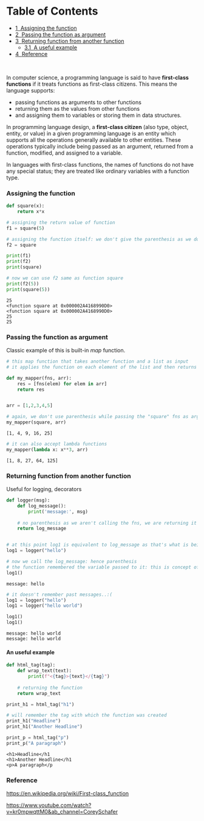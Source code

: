 
<h1>Table of Contents<span class="tocSkip"></span></h1>
<div class="toc"><ul class="toc-item"><li><span><a href="#Assigning-the-function" data-toc-modified-id="Assigning-the-function-1"><span class="toc-item-num">1&nbsp;&nbsp;</span>Assigning the function</a></span></li><li><span><a href="#Passing-the-function-as-argument" data-toc-modified-id="Passing-the-function-as-argument-2"><span class="toc-item-num">2&nbsp;&nbsp;</span>Passing the function as argument</a></span></li><li><span><a href="#Returning-function-from-another-function" data-toc-modified-id="Returning-function-from-another-function-3"><span class="toc-item-num">3&nbsp;&nbsp;</span>Returning function from another function</a></span><ul class="toc-item"><li><span><a href="#A-useful-example" data-toc-modified-id="A-useful-example-3.1"><span class="toc-item-num">3.1&nbsp;&nbsp;</span>A useful example</a></span></li></ul></li><li><span><a href="#Reference" data-toc-modified-id="Reference-4"><span class="toc-item-num">4&nbsp;&nbsp;</span>Reference</a></span></li></ul></div>

<br>

In computer science, a programming language is said to have **first-class functions** if it treats functions as first-class citizens. This means the language supports:

- passing functions as arguments to other functions
- returning them as the values from other functions 
- and assigning them to variables or storing them in data structures.

In programming language design, a **first-class citizen** (also type, object, entity, or value) in a given programming language is an entity which supports all the operations generally available to other entities. These operations typically include being passed as an argument, returned from a function, modified, and assigned to a variable.

In languages with first-class functions, the names of functions do not have any special status; they are treated like ordinary variables with a function type.


### Assigning the function


```python
def square(x):
    return x*x

# assigning the return value of function
f1 = square(5)

# assigning the function itself: we don't give the parenthesis as we don't to call/execute the function
f2 = square

print(f1)
print(f2)
print(square)

# now we can use f2 same as function square
print(f2(5))
print(square(5))
```

    25
    <function square at 0x000002A4168990D0>
    <function square at 0x000002A4168990D0>
    25
    25
    

### Passing the function as argument



Classic example of this is built-in *map* function.


```python
# this map function that takes another function and a list as input
# it applies the function on each element of the list and then returns the result

def my_mapper(fns, arr):
    res = [fns(elem) for elem in arr]
    return res


arr = [1,2,3,4,5]

# again, we don't use parenthesis while passing the "square" fns as argument
my_mapper(square, arr)
```




    [1, 4, 9, 16, 25]




```python
# it can also accept lambda functions
my_mapper(lambda x: x**3, arr)
```




    [1, 8, 27, 64, 125]



### Returning function from another function

Useful for logging, decorators


```python
def logger(msg):
    def log_message():
        print('message:', msg)
    
    # no parenthesis as we aren't calling the fns, we are returning it
    return log_message


# at this point log1 is equivalent to log_message as that's what is being returned by logger()
log1 = logger("hello")

# now we call the log_message: hence parenthesis
# the function remembered the variable passed to it: this is concept of Closure
log1() 

```

    message: hello
    


```python
# it doesn't remember past messages..:(
log1 = logger("hello")
log1 = logger("hello world")

log1()
log1()
```

    message: hello world
    message: hello world
    

#### An useful example


```python
def html_tag(tag):
    def wrap_text(text):
        print(f"<{tag}>{text}</{tag}")
    
    # returning the function
    return wrap_text

print_h1 = html_tag("h1")

# will remember the tag with which the function was created
print_h1("Headline")
print_h1("Another Headline")

print_p = html_tag("p")
print_p("A paragraph")
```

    <h1>Headline</h1
    <h1>Another Headline</h1
    <p>A paragraph</p
    

### Reference

https://en.wikipedia.org/wiki/First-class_function

https://www.youtube.com/watch?v=kr0mpwqttM0&ab_channel=CoreySchafer
    



